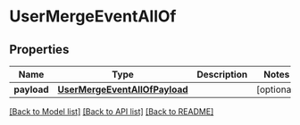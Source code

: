 # UserMergeEventAllOf

## Properties
Name | Type | Description | Notes
------------ | ------------- | ------------- | -------------
**payload** | [**UserMergeEventAllOfPayload**](UserMergeEventAllOfPayload.md) |  | [optional] 

[[Back to Model list]](../README.md#documentation-for-models) [[Back to API list]](../README.md#documentation-for-api-endpoints) [[Back to README]](../README.md)



